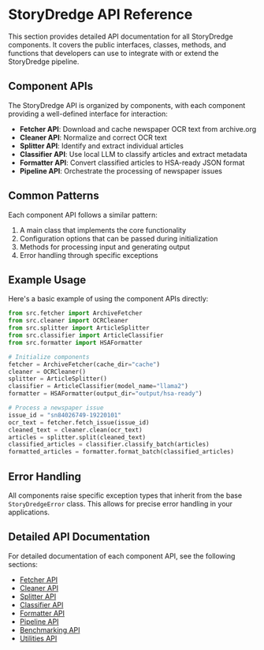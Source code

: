 # StoryDredge API Reference

This section provides detailed API documentation for all StoryDredge components. It covers the public interfaces, classes, methods, and functions that developers can use to integrate with or extend the StoryDredge pipeline.

## Component APIs

The StoryDredge API is organized by components, with each component providing a well-defined interface for interaction:

- **Fetcher API**: Download and cache newspaper OCR text from archive.org
- **Cleaner API**: Normalize and correct OCR text
- **Splitter API**: Identify and extract individual articles
- **Classifier API**: Use local LLM to classify articles and extract metadata
- **Formatter API**: Convert classified articles to HSA-ready JSON format
- **Pipeline API**: Orchestrate the processing of newspaper issues

## Common Patterns

Each component API follows a similar pattern:

1. A main class that implements the core functionality
2. Configuration options that can be passed during initialization
3. Methods for processing input and generating output
4. Error handling through specific exceptions

## Example Usage

Here's a basic example of using the component APIs directly:

```python
from src.fetcher import ArchiveFetcher
from src.cleaner import OCRCleaner
from src.splitter import ArticleSplitter
from src.classifier import ArticleClassifier
from src.formatter import HSAFormatter

# Initialize components
fetcher = ArchiveFetcher(cache_dir="cache")
cleaner = OCRCleaner()
splitter = ArticleSplitter()
classifier = ArticleClassifier(model_name="llama2")
formatter = HSAFormatter(output_dir="output/hsa-ready")

# Process a newspaper issue
issue_id = "sn84026749-19220101"
ocr_text = fetcher.fetch_issue(issue_id)
cleaned_text = cleaner.clean(ocr_text)
articles = splitter.split(cleaned_text)
classified_articles = classifier.classify_batch(articles)
formatted_articles = formatter.format_batch(classified_articles)
```

## Error Handling

All components raise specific exception types that inherit from the base `StoryDredgeError` class. This allows for precise error handling in your applications.

## Detailed API Documentation

For detailed documentation of each component API, see the following sections:

- [Fetcher API](fetcher.md)
- [Cleaner API](cleaner.md)
- [Splitter API](splitter.md)
- [Classifier API](classifier.md)
- [Formatter API](formatter.md)
- [Pipeline API](pipeline.md)
- [Benchmarking API](benchmarking.md)
- [Utilities API](utils.md) 